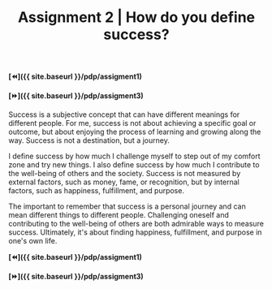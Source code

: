 ﻿---
layout: page
title: Assignment 2 | How do you define success?
permalink: /pdp/assignment2/
---

**[⏪]({{ site.baseurl }}/pdp/assigment1)**

**[⏩]({{ site.baseurl }}/pdp/assigment3)**

Success is a subjective concept that can have different meanings for different people. For me, success is not about achieving a specific goal or outcome, but about enjoying the process of learning and growing along the way. Success is not a destination, but a journey.

I define success by how much I challenge myself to step out of my comfort zone and try new things. I also define success by how much I contribute to the well-being of others and the society. Success is not measured by external factors, such as money, fame, or recognition, but by internal factors, such as happiness, fulfillment, and purpose.

The important to remember that success is a personal journey and can mean different things to different people. Challenging oneself and contributing to the well-being of others are both admirable ways to measure success. Ultimately, it's about finding happiness, fulfillment, and purpose in one's own life.

**[⏪]({{ site.baseurl }}/pdp/assigment1)**

**[⏩]({{ site.baseurl }}/pdp/assigment3)**